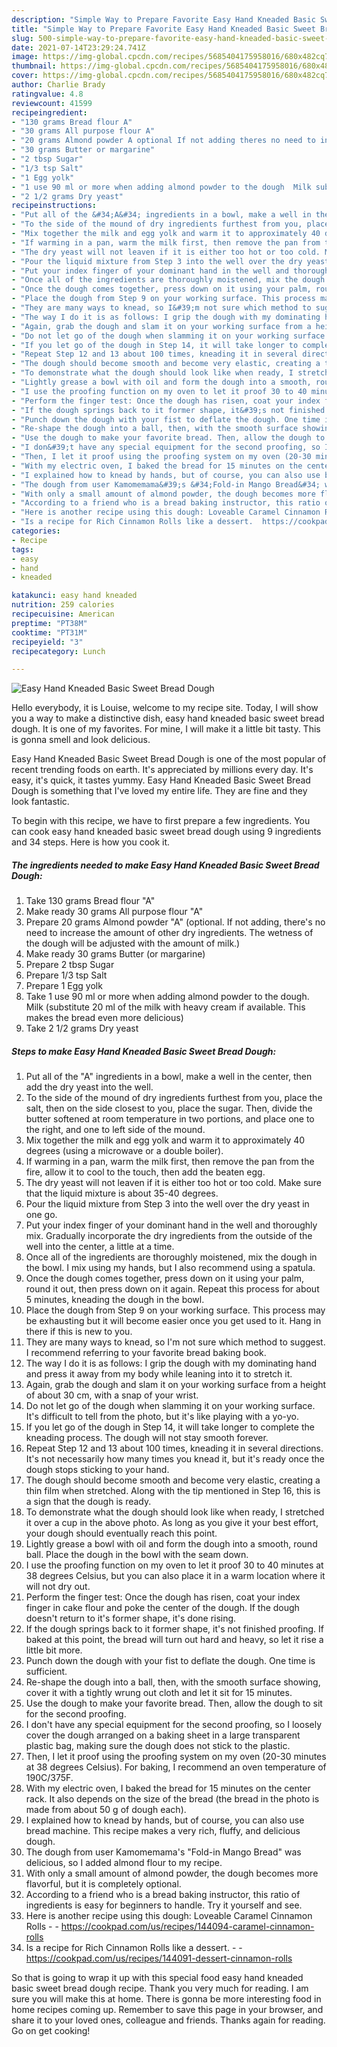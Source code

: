 ```yaml
---
description: "Simple Way to Prepare Favorite Easy Hand Kneaded Basic Sweet Bread Dough"
title: "Simple Way to Prepare Favorite Easy Hand Kneaded Basic Sweet Bread Dough"
slug: 500-simple-way-to-prepare-favorite-easy-hand-kneaded-basic-sweet-bread-dough
date: 2021-07-14T23:29:24.741Z
image: https://img-global.cpcdn.com/recipes/5685404175958016/680x482cq70/easy-hand-kneaded-basic-sweet-bread-dough-recipe-main-photo.jpg
thumbnail: https://img-global.cpcdn.com/recipes/5685404175958016/680x482cq70/easy-hand-kneaded-basic-sweet-bread-dough-recipe-main-photo.jpg
cover: https://img-global.cpcdn.com/recipes/5685404175958016/680x482cq70/easy-hand-kneaded-basic-sweet-bread-dough-recipe-main-photo.jpg
author: Charlie Brady
ratingvalue: 4.8
reviewcount: 41599
recipeingredient:
- "130 grams Bread flour A"
- "30 grams All purpose flour A"
- "20 grams Almond powder A optional If not adding theres no need to increase the amount of other dry ingredients The wetness of the dough will be adjusted with the amount of milk"
- "30 grams Butter or margarine"
- "2 tbsp Sugar"
- "1/3 tsp Salt"
- "1 Egg yolk"
- "1 use 90 ml or more when adding almond powder to the dough  Milk substitute 20 ml of the milk with heavy cream if available This makes the bread even more delicious"
- "2 1/2 grams Dry yeast"
recipeinstructions:
- "Put all of the &#34;A&#34; ingredients in a bowl, make a well in the center, then add the dry yeast into the well."
- "To the side of the mound of dry ingredients furthest from you, place the salt, then on the side closest to you, place the sugar. Then, divide the butter softened at room temperature in two portions, and place one to the right, and one to left side of the mound."
- "Mix together the milk and egg yolk and warm it to approximately 40 degrees (using a microwave or a double boiler)."
- "If warming in a pan, warm the milk first, then remove the pan from the fire, allow it to cool to the touch, then add the beaten egg."
- "The dry yeast will not leaven if it is either too hot or too cold. Make sure that the liquid mixture is about 35-40 degrees."
- "Pour the liquid mixture from Step 3 into the well over the dry yeast in one go."
- "Put your index finger of your dominant hand in the well and thoroughly mix. Gradually incorporate the dry ingredients from the outside of the well into the center, a little at a time."
- "Once all of the ingredients are thoroughly moistened, mix the dough in the bowl. I mix using my hands, but I also recommend using a spatula."
- "Once the dough comes together, press down on it using your palm, round it out, then press down on it again. Repeat this process for about 5 minutes, kneading the dough in the bowl."
- "Place the dough from Step 9 on your working surface. This process may be exhausting but it will become easier once you get used to it. Hang in there if this is new to you."
- "They are many ways to knead, so I&#39;m not sure which method to suggest. I recommend referring to your favorite bread baking book."
- "The way I do it is as follows: I grip the dough with my dominating hand and press it away from my body while leaning into it to stretch it."
- "Again, grab the dough and slam it on your working surface from a height of about 30 cm, with a snap of your wrist."
- "Do not let go of the dough when slamming it on your working surface. It&#39;s difficult to tell from the photo, but it&#39;s like playing with a yo-yo."
- "If you let go of the dough in Step 14, it will take longer to complete the kneading process. The dough will not stay smooth forever."
- "Repeat Step 12 and 13 about 100 times, kneading it in several directions. It&#39;s not necessarily how many times you knead it, but it&#39;s ready once the dough stops sticking to your hand."
- "The dough should become smooth and become very elastic, creating a thin film when stretched. Along with the tip mentioned in Step 16, this is a sign that the dough is ready."
- "To demonstrate what the dough should look like when ready, I stretched it over a cup in the above photo. As long as you give it your best effort, your dough should eventually reach this point."
- "Lightly grease a bowl with oil and form the dough into a smooth, round ball. Place the dough in the bowl with the seam down."
- "I use the proofing function on my oven to let it proof 30 to 40 minutes at 38 degrees Celsius, but you can also place it in a warm location where it will not dry out."
- "Perform the finger test: Once the dough has risen, coat your index finger in cake flour and poke the center of the dough. If the dough doesn&#39;t return to it&#39;s former shape, it&#39;s done rising."
- "If the dough springs back to it former shape, it&#39;s not finished proofing. If baked at this point, the bread will turn out hard and heavy, so let it rise a little bit more."
- "Punch down the dough with your fist to deflate the dough. One time is sufficient."
- "Re-shape the dough into a ball, then, with the smooth surface showing, cover it with a tightly wrung out cloth and let it sit for 15 minutes."
- "Use the dough to make your favorite bread. Then, allow the dough to sit for the second proofing."
- "I don&#39;t have any special equipment for the second proofing, so I loosely cover the dough arranged on a baking sheet in a large transparent plastic bag, making sure the dough does not stick to the plastic."
- "Then, I let it proof using the proofing system on my oven (20-30 minutes at 38 degrees Celsius). For baking, I recommend an oven temperature of 190C/375F."
- "With my electric oven, I baked the bread for 15 minutes on the center rack. It also depends on the size of the bread (the bread in the photo is made from about 50 g of dough each)."
- "I explained how to knead by hands, but of course, you can also use bread machine.  This recipe makes a very rich, fluffy, and delicious dough."
- "The dough from user Kamomemama&#39;s &#34;Fold-in Mango Bread&#34; was delicious, so I added almond flour to my recipe."
- "With only a small amount of almond powder, the dough becomes more flavorful, but it is completely optional."
- "According to a friend who is a bread baking instructor, this ratio of ingredients is easy for beginners to handle. Try it yourself and see."
- "Here is another recipe using this dough: Loveable Caramel Cinnamon Rolls  https://cookpad.com/us/recipes/144094-caramel-cinnamon-rolls"
- "Is a recipe for Rich Cinnamon Rolls like a dessert.  https://cookpad.com/us/recipes/144091-dessert-cinnamon-rolls"
categories:
- Recipe
tags:
- easy
- hand
- kneaded

katakunci: easy hand kneaded 
nutrition: 259 calories
recipecuisine: American
preptime: "PT38M"
cooktime: "PT31M"
recipeyield: "3"
recipecategory: Lunch

---
```



![Easy Hand Kneaded Basic Sweet Bread Dough](https://img-global.cpcdn.com/recipes/5685404175958016/680x482cq70/easy-hand-kneaded-basic-sweet-bread-dough-recipe-main-photo.jpg)

Hello everybody, it is Louise, welcome to my recipe site. Today, I will show you a way to make a distinctive dish, easy hand kneaded basic sweet bread dough. It is one of my favorites. For mine, I will make it a little bit tasty. This is gonna smell and look delicious.



Easy Hand Kneaded Basic Sweet Bread Dough is one of the most popular of recent trending foods on earth. It's appreciated by millions every day. It's easy, it's quick, it tastes yummy. Easy Hand Kneaded Basic Sweet Bread Dough is something that I've loved my entire life. They are fine and they look fantastic.


To begin with this recipe, we have to first prepare a few ingredients. You can cook easy hand kneaded basic sweet bread dough using 9 ingredients and 34 steps. Here is how you cook it.

<!--inarticleads1-->

##### The ingredients needed to make Easy Hand Kneaded Basic Sweet Bread Dough:

1. Take 130 grams Bread flour &#34;A&#34;
1. Make ready 30 grams All purpose flour &#34;A&#34;
1. Prepare 20 grams Almond powder &#34;A&#34; (optional. If not adding, there&#39;s no need to increase the amount of other dry ingredients. The wetness of the dough will be adjusted with the amount of milk.)
1. Make ready 30 grams Butter (or margarine)
1. Prepare 2 tbsp Sugar
1. Prepare 1/3 tsp Salt
1. Prepare 1 Egg yolk
1. Take 1 use 90 ml or more when adding almond powder to the dough.  Milk (substitute 20 ml of the milk with heavy cream if available. This makes the bread even more delicious)
1. Take 2 1/2 grams Dry yeast




<!--inarticleads2-->

##### Steps to make Easy Hand Kneaded Basic Sweet Bread Dough:

1. Put all of the &#34;A&#34; ingredients in a bowl, make a well in the center, then add the dry yeast into the well.
1. To the side of the mound of dry ingredients furthest from you, place the salt, then on the side closest to you, place the sugar. Then, divide the butter softened at room temperature in two portions, and place one to the right, and one to left side of the mound.
1. Mix together the milk and egg yolk and warm it to approximately 40 degrees (using a microwave or a double boiler).
1. If warming in a pan, warm the milk first, then remove the pan from the fire, allow it to cool to the touch, then add the beaten egg.
1. The dry yeast will not leaven if it is either too hot or too cold. Make sure that the liquid mixture is about 35-40 degrees.
1. Pour the liquid mixture from Step 3 into the well over the dry yeast in one go.
1. Put your index finger of your dominant hand in the well and thoroughly mix. Gradually incorporate the dry ingredients from the outside of the well into the center, a little at a time.
1. Once all of the ingredients are thoroughly moistened, mix the dough in the bowl. I mix using my hands, but I also recommend using a spatula.
1. Once the dough comes together, press down on it using your palm, round it out, then press down on it again. Repeat this process for about 5 minutes, kneading the dough in the bowl.
1. Place the dough from Step 9 on your working surface. This process may be exhausting but it will become easier once you get used to it. Hang in there if this is new to you.
1. They are many ways to knead, so I&#39;m not sure which method to suggest. I recommend referring to your favorite bread baking book.
1. The way I do it is as follows: I grip the dough with my dominating hand and press it away from my body while leaning into it to stretch it.
1. Again, grab the dough and slam it on your working surface from a height of about 30 cm, with a snap of your wrist.
1. Do not let go of the dough when slamming it on your working surface. It&#39;s difficult to tell from the photo, but it&#39;s like playing with a yo-yo.
1. If you let go of the dough in Step 14, it will take longer to complete the kneading process. The dough will not stay smooth forever.
1. Repeat Step 12 and 13 about 100 times, kneading it in several directions. It&#39;s not necessarily how many times you knead it, but it&#39;s ready once the dough stops sticking to your hand.
1. The dough should become smooth and become very elastic, creating a thin film when stretched. Along with the tip mentioned in Step 16, this is a sign that the dough is ready.
1. To demonstrate what the dough should look like when ready, I stretched it over a cup in the above photo. As long as you give it your best effort, your dough should eventually reach this point.
1. Lightly grease a bowl with oil and form the dough into a smooth, round ball. Place the dough in the bowl with the seam down.
1. I use the proofing function on my oven to let it proof 30 to 40 minutes at 38 degrees Celsius, but you can also place it in a warm location where it will not dry out.
1. Perform the finger test: Once the dough has risen, coat your index finger in cake flour and poke the center of the dough. If the dough doesn&#39;t return to it&#39;s former shape, it&#39;s done rising.
1. If the dough springs back to it former shape, it&#39;s not finished proofing. If baked at this point, the bread will turn out hard and heavy, so let it rise a little bit more.
1. Punch down the dough with your fist to deflate the dough. One time is sufficient.
1. Re-shape the dough into a ball, then, with the smooth surface showing, cover it with a tightly wrung out cloth and let it sit for 15 minutes.
1. Use the dough to make your favorite bread. Then, allow the dough to sit for the second proofing.
1. I don&#39;t have any special equipment for the second proofing, so I loosely cover the dough arranged on a baking sheet in a large transparent plastic bag, making sure the dough does not stick to the plastic.
1. Then, I let it proof using the proofing system on my oven (20-30 minutes at 38 degrees Celsius). For baking, I recommend an oven temperature of 190C/375F.
1. With my electric oven, I baked the bread for 15 minutes on the center rack. It also depends on the size of the bread (the bread in the photo is made from about 50 g of dough each).
1. I explained how to knead by hands, but of course, you can also use bread machine.  This recipe makes a very rich, fluffy, and delicious dough.
1. The dough from user Kamomemama&#39;s &#34;Fold-in Mango Bread&#34; was delicious, so I added almond flour to my recipe.
1. With only a small amount of almond powder, the dough becomes more flavorful, but it is completely optional.
1. According to a friend who is a bread baking instructor, this ratio of ingredients is easy for beginners to handle. Try it yourself and see.
1. Here is another recipe using this dough: Loveable Caramel Cinnamon Rolls -  - https://cookpad.com/us/recipes/144094-caramel-cinnamon-rolls
1. Is a recipe for Rich Cinnamon Rolls like a dessert. -  - https://cookpad.com/us/recipes/144091-dessert-cinnamon-rolls




So that is going to wrap it up with this special food easy hand kneaded basic sweet bread dough recipe. Thank you very much for reading. I am sure you will make this at home. There is gonna be more interesting food in home recipes coming up. Remember to save this page in your browser, and share it to your loved ones, colleague and friends. Thanks again for reading. Go on get cooking!
